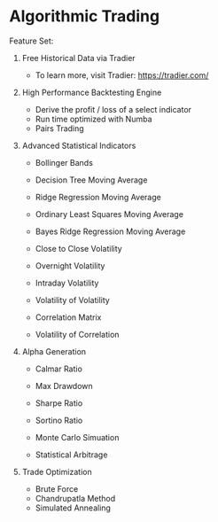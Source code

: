 # Algorithmic Trading

Feature Set: 

1. Free Historical Data via Tradier

    - To learn more, visit Tradier: https://tradier.com/

2. High Performance Backtesting Engine

    - Derive the profit / loss of a select indicator
    - Run time optimized with Numba
    - Pairs Trading 

3. Advanced Statistical Indicators

    - Bollinger Bands
    - Decision Tree Moving Average
    - Ridge Regression Moving Average
    - Ordinary Least Squares Moving Average
    - Bayes Ridge Regression Moving Average

    - Close to Close Volatility
    - Overnight Volatility
    - Intraday Volatility
    - Volatility of Volatility

    - Correlation Matrix
    - Volatility of Correlation

4. Alpha Generation

    - Calmar Ratio
    - Max Drawdown
    - Sharpe Ratio
    - Sortino Ratio
    
    - Monte Carlo Simuation
    - Statistical Arbitrage

5. Trade Optimization

    - Brute Force
    - Chandrupatla Method
    - Simulated Annealing



